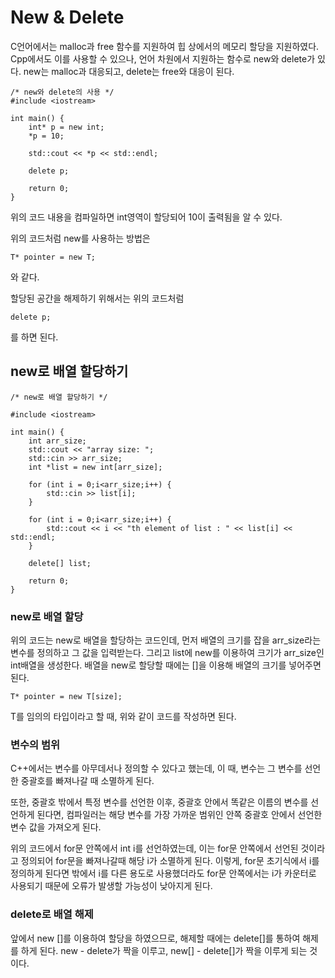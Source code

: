 # New & Delete
C언어에서는 malloc과 free 함수를 지원하여 힙 상에서의 메모리 할당을 지원하였다. Cpp에서도 이를 사용할 수 있으나, 언어 차원에서 지원하는 함수로 new와 delete가 있다. new는 malloc과 대응되고, delete는 free와 대응이 된다.

    /* new와 delete의 사용 */
    #include <iostream>

    int main() {
        int* p = new int;
        *p = 10;

        std::cout << *p << std::endl;

        delete p;
        
        return 0;
    }

위의 코드 내용을 컴파일하면 int영역이 할당되어 10이 출력됨을 알 수 있다.

위의 코드처럼 new를 사용하는 방법은

    T* pointer = new T;

와 같다.

할당된 공간을 해제하기 위해서는 위의 코드처럼

    delete p;

를 하면 된다.

## new로 배열 할당하기

    /* new로 배열 할당하기 */

    #include <iostream>

    int main() {
        int arr_size;
        std::cout << "array size: ";
        std::cin >> arr_size;
        int *list = new int[arr_size];

        for (int i = 0;i<arr_size;i++) {
            std::cin >> list[i];
        }

        for (int i = 0;i<arr_size;i++) {
            std::cout << i << "th element of list : " << list[i] << std::endl;
        }

        delete[] list;

        return 0;
    }

### new로 배열 할당
위의 코드는 new로 배열을 할당하는 코드인데, 먼저 배열의 크기를 잡을 arr_size라는 변수를 정의하고 그 값을 입력받는다. 그리고 list에 new를 이용하여 크기가 arr_size인 int배열을 생성한다. 배열을 new로 할당할 때에는 []을 이용해 배열의 크기를 넣어주면 된다.

    T* pointer = new T[size];

T를 임의의 타입이라고 할 때, 위와 같이 코드를 작성하면 된다.

### 변수의 범위
C++에서는 변수를 아무데서나 정의할 수 있다고 했는데, 이 때, 변수는 그 변수를 선언한 중괄호를 빠져나갈 때 소멸하게 된다.

또한, 중괄호 밖에서 특정 변수를 선언한 이후, 중괄호 안에서 똑같은 이름의 변수를 선언하게 된다면, 컴파일러는 해당 변수를 가장 가까운 범위인 안쪽 중괄호 안에서 선언한 변수 값을 가져오게 된다.

위의 코드에서 for문 안쪽에서 int i를 선언하였는데, 이는 for문 안쪽에서 선언된 것이라고 정의되어 for문을 빠져나갈때 해당 i가 소멸하게 된다. 이렇게, for문 초기식에서 i를 정의하게 된다면 밖에서 i를 다른 용도로 사용했더라도 for문 안쪽에서는 i가 카운터로 사용되기 때문에 오류가 발생할 가능성이 낮아지게 된다.

### delete로 배열 해제
앞에서 new []를 이용하여 할당을 하였으므로, 해제할 때에는 delete[]를 통하여 해제를 하게 된다. new - delete가 짝을 이루고, new[] - delete[]가 짝을 이루게 되는 것이다.